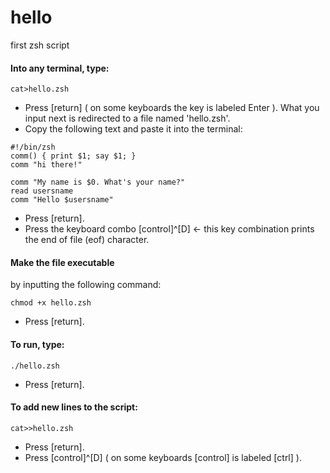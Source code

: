 # hello
first zsh script

#### Into any terminal, type:
```
cat>hello.zsh 
```
* Press [return] ( on some keyboards the key is labeled Enter ).
What you input next is redirected to a file named 'hello.zsh'.
* Copy the following text and paste it into the terminal:
```
#!/bin/zsh
comm() { print $1; say $1; }
comm "hi there!"

comm "My name is $0. What's your name?"
read usersname
comm "Hello $usersname"
```
* Press [return].
* Press the keyboard combo [control]^[D] <- this key combination prints the end of file (eof) character.

#### Make the file executable
by inputting the following command:
```
chmod +x hello.zsh
```
* Press [return].
#### To run, type:
```
./hello.zsh
```
* Press [return].
#### To add new lines to the script:
```
cat>>hello.zsh
```
* Press [return].
* Press [control]^[D] ( on some keyboards [control] is labeled [ctrl] ).

